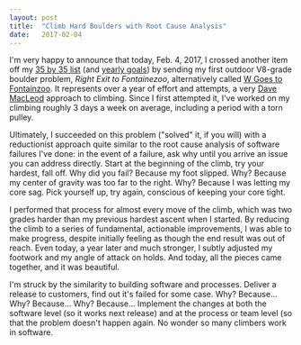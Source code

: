 ```yaml
---
layout: post
title:  "Climb Hard Boulders with Root Cause Analysis"
date:   2017-02-04
---
```


I'm very happy to announce that today, Feb. 4, 2017, I crossed another
item off my [35 by 35 list](/35-list.html) (and [yearly
goals](/blog/post/2016-roundup/)) by sending my first outdoor
V8-grade boulder problem, *Right Exit to Fontainezoo*, alternatively
called [W Goes to
Fontainzoo](https://www.mountainproject.com/v/w-goes-to-fontainzoo/110262654).
It represents over a year of effort and attempts, a very [Dave
MacLeod](http://www.hotaches.com/climbing-films/e11/) approach to
climbing. Since I first attempted it, I've worked on my climbing roughly
3 days a week on average, including a period with a torn pulley.

Ultimately, I succeeded on this problem ("solved" it, if you will) with
a reductionist approach quite similar to the root cause analysis of
software failures I've done: in the event of a failure, ask why until
you arrive an issue you can address directly. Start at the beginning of the climb, try your hardest,
fall off. Why did you fail? Because my foot slipped. Why? Because my center of gravity was too far to the right. Why?
Because I was letting my core sag. Pick yourself up, try again,
conscious of keeping your core tight.

I performed that process for
almost every move of the climb, which was two grades harder than my
previous hardest ascent when I started. By reducing the climb to 
a series of fundamental, actionable improvements, I was able to make progress,
despite initially feeling as though the end result was out of reach. Even today, a
year later and much stronger, I subtly adjusted my footwork and my angle
of attack on holds. And today, all the pieces came together, and it was
beautiful.

I'm struck by the similarity to building software and processes. Deliver
a release to customers, find out it's failed for some case. Why?
Because... Why? Because...
Why? Because... Implement the changes at both the software level (so it
works next release) and at the process or team level (so that the
problem doesn't happen again. No wonder so many climbers work in
software.
